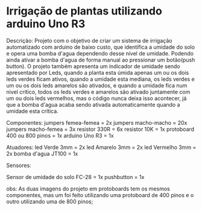 # Irrigação de plantas utilizando arduino Uno R3

Descrição:
Projeto com o objetivo de criar um sistema de irrigação automatizado com arduino de baixo custo, que identifica a umidade do solo e opera uma bomba d'agua dependendo desse nivel de umidade. Podendo ainda ativar a bomba d'agua de forma manual ao pressionar um botão(push button).
O projeto também apresenta um indicador de umidade sendo apresentado por Leds, quando a planta esta úmida apenas um ou os dois leds verdes ficam ativos, quando a umidade esta mediana, os leds verdes e um ou os dois leds amarelos são ativados, e quando a umidade fica num nivel crítico, todos os leds verdes e amarelos são ativado juntamente com um ou dois leds vermelhos, mas o código nunca deixa isso acontecer, já que a bomba d'agua acaba sendo ativada automaticamente quando a umidade esta crítica.

Componentes:
jumpers femea-femea = 2x
jumpers macho-macho = 20x
jumpers macho-femea = 3x
resistor 330R = 6x
resistor 10K = 1x
protoboard 400 ou 800 pinos = 1x
arduino Uno R3 = 1x

Atuadores:
led Verde 3mm = 2x
led Amarelo 3mm = 2x
led Vermelho 3mm = 2x
bomba d'agua JT100 = 1x

Sensores:

Sensor de umidade do solo FC-28 = 1x
pushbutton = 1x


obs: As duas imagens do projeto em protoboards tem os mesmos componentes, mas um foi feito utilizando uma protoboard de 400 pinos e o outro utilizando uma de 800 pinos;
